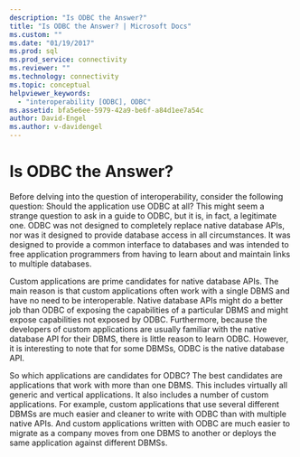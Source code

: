 ```yaml
---
description: "Is ODBC the Answer?"
title: "Is ODBC the Answer? | Microsoft Docs"
ms.custom: ""
ms.date: "01/19/2017"
ms.prod: sql
ms.prod_service: connectivity
ms.reviewer: ""
ms.technology: connectivity
ms.topic: conceptual
helpviewer_keywords: 
  - "interoperability [ODBC], ODBC"
ms.assetid: bfa5e6ee-5979-42a9-be6f-a84d1ee7a54c
author: David-Engel
ms.author: v-davidengel
---
```

# Is ODBC the Answer?
Before delving into the question of interoperability, consider the following question: Should the application use ODBC at all? This might seem a strange question to ask in a guide to ODBC, but it is, in fact, a legitimate one. ODBC was not designed to completely replace native database APIs, nor was it designed to provide database access in all circumstances. It was designed to provide a common interface to databases and was intended to free application programmers from having to learn about and maintain links to multiple databases.  
  
 Custom applications are prime candidates for native database APIs. The main reason is that custom applications often work with a single DBMS and have no need to be interoperable. Native database APIs might do a better job than ODBC of exposing the capabilities of a particular DBMS and might expose capabilities not exposed by ODBC. Furthermore, because the developers of custom applications are usually familiar with the native database API for their DBMS, there is little reason to learn ODBC. However, it is interesting to note that for some DBMSs, ODBC is the native database API.  
  
 So which applications are candidates for ODBC? The best candidates are applications that work with more than one DBMS. This includes virtually all generic and vertical applications. It also includes a number of custom applications. For example, custom applications that use several different DBMSs are much easier and cleaner to write with ODBC than with multiple native APIs. And custom applications written with ODBC are much easier to migrate as a company moves from one DBMS to another or deploys the same application against different DBMSs.
